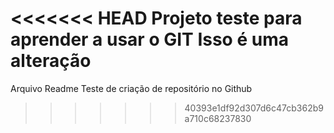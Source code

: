 <<<<<<< HEAD
Projeto teste para aprender a usar o GIT
Isso é uma alteração
=======
Arquivo Readme
Teste de criação de repositório no Github
>>>>>>> 40393e1df92d307d6c47cb362b9a710c68237830
